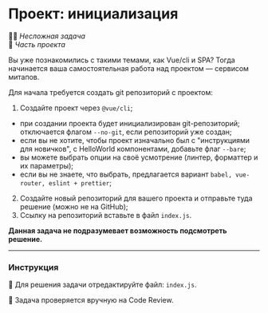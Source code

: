 # Проект: инициализация

👶🏻 _Несложная задача_<br />
💼 _Часть проекта_

<!--start_statement-->
Вы уже познакомились с такими темами, как Vue/cli и SPA? Тогда начинается ваша самостоятельная работа над проектом — сервисом митапов.

Для начала требуется создать git репозиторий с проектом:
1. Создайте проект через `@vue/cli`;
  - при создании проекта будет инициализирован git-репозиторий; отключается флагом `--no-git`, если репозиторий уже создан;
  - если вы не хотите, чтобы проект изначально был с "инструкциями для новичков", с HelloWorld компонентами, добавьте флаг `--bare`;
  - вы можете выбрать опции на своё усмотрение (линтер, форматтер и их параметры);
  - если вы не знаете, что выбрать, предлагается вариант `babel, vue-router, eslint + prettier`;
2. Создайте новый репозиторий для вашего проекта и отправьте туда решение (можно не на GitHub);
3. Ссылку на репозиторий вставьте в файл `index.js`.

**Данная задача не подразумевает возможность подсмотреть решение.**
<!--end_statement-->

---

### Инструкция

📝 Для решения задачи отредактируйте файл: `index.js`.

💬 Задача проверяется вручную на Code Review.
